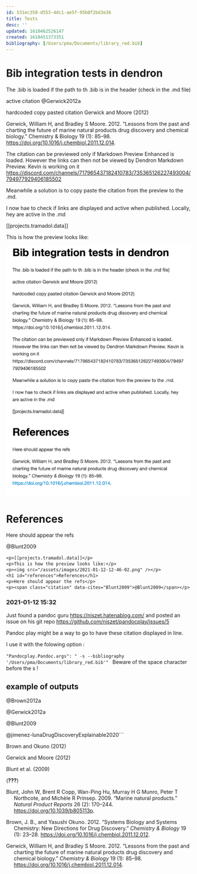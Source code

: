 ```yaml
---
id: 531ec358-d553-4dc1-ae5f-95b0f2bd3e36
title: Tests
desc: ''
updated: 1610462526147
created: 1610451373351
bibliography: [/Users/pma/Documents/library_red.bib]
---
```


# Bib integration tests in dendron

The .bib is loaded if the path to th .bib is in the header (check in the .md file)


active citation @Gerwick2012a

hardcoded copy pasted citation Gerwick and Moore (2012)


Gerwick, William H, and Bradley S Moore. 2012. “Lessons from the past and charting the future of marine natural products drug discovery and chemical biology.” Chemistry & Biology 19 (1): 85–98. https://doi.org/10.1016/j.chembiol.2011.12.014.


The citation can be previewed only if Markdown Preview Enhanced is loaded. However the links can then not be viewed by Dendron Markdown Preview. Kevin is working on it https://discord.com/channels/717965437182410783/735365126227493004/794977929406185502

Meanwhile a solution is to copy paste the citation from the preview to the .md.

I now hae to check if links are displayed and active when published.
Locally, hey are active in the .md


[[projects.tramadol.data]]

This is how the preview looks like:

![](/assets/images/2021-01-12-12-46-02.png)

# References

Here should appear the refs


@Blunt2009



```
<p>[[projects.tramadol.data]]</p>
<p>This is how the preview looks like:</p>
<p><img src="/assets/images/2021-01-12-12-46-02.png" /></p>
<h1 id="references">References</h1>
<p>Here should appear the refs</p>
<p><span class="citation" data-cites="Blunt2009">@Blunt2009</span></p>

```



### 2021-01-12 15:32

Just found a pandoc guru https://niszet.hatenablog.com/ and posted an issue on his git repo https://github.com/niszet/pandocplay/issues/5

Pandoc play might be a way to go to have these citation displayed in line.

I use it with the folowing option : 

`"Pandocplay.Pandoc.args": " -s --bibliography '/Users/pma/Documents/library_red.bib'"
`
Beware of the space character before the s !





## example of outputs 


@Brown2012a



@Gerwick2012a


@Blunt2009


@jimenez-lunaDrugDiscoveryExplainable2020```


<!DOCTYPE html>
<html xmlns="http://www.w3.org/1999/xhtml" lang="" xml:lang="">
<head>
  <meta charset="utf-8" />
  <meta name="generator" content="pandoc" />
  <meta name="viewport" content="width=device-width, initial-scale=1.0, user-scalable=yes" />
  <title>runpandoctmp</title>
  <style>
    code{white-space: pre-wrap;}
    span.smallcaps{font-variant: small-caps;}
    span.underline{text-decoration: underline;}
    div.column{display: inline-block; vertical-align: top; width: 50%;}
    div.hanging-indent{margin-left: 1.5em; text-indent: -1.5em;}
    ul.task-list{list-style: none;}
    .display.math{display: block; text-align: center; margin: 0.5rem auto;}
  </style>
  <!--[if lt IE 9]>
    <script src="//cdnjs.cloudflare.com/ajax/libs/html5shiv/3.7.3/html5shiv-printshiv.min.js"></script>
  <![endif]-->
</head>
<body>
<p><span class="citation" data-cites="Brown2012a">Brown and Okuno (2012)</span></p>
<p><span class="citation" data-cites="Gerwick2012a">Gerwick and Moore (2012)</span></p>
<p><span class="citation" data-cites="Blunt2009">Blunt et al. (2009)</span></p>
<p><span class="citation" data-cites="jimenez-lunaDrugDiscoveryExplainable2020">(<span class="citeproc-not-found" data-reference-id="jimenez-lunaDrugDiscoveryExplainable2020"><strong>???</strong></span>)</span></p>
<div id="refs" class="references hanging-indent" role="doc-bibliography">
<div id="ref-Blunt2009">
<p>Blunt, John W, Brent R Copp, Wan-Ping Hu, Murray H G Munro, Peter T Northcote, and Michèle R Prinsep. 2009. “Marine natural products.” <em>Natural Product Reports</em> 26 (2): 170–244. <a href="https://doi.org/10.1039/b805113p">https://doi.org/10.1039/b805113p</a>.</p>
</div>
<div id="ref-Brown2012a">
<p>Brown, J. B., and Yasushi Okuno. 2012. “Systems Biology and Systems Chemistry: New Directions for Drug Discovery.” <em>Chemistry &amp; Biology</em> 19 (1): 23–28. <a href="https://doi.org/10.1016/j.chembiol.2011.12.012">https://doi.org/10.1016/j.chembiol.2011.12.012</a>.</p>
</div>
<div id="ref-Gerwick2012a">
<p>Gerwick, William H, and Bradley S Moore. 2012. “Lessons from the past and charting the future of marine natural products drug discovery and chemical biology.” <em>Chemistry &amp; Biology</em> 19 (1): 85–98. <a href="https://doi.org/10.1016/j.chembiol.2011.12.014">https://doi.org/10.1016/j.chembiol.2011.12.014</a>.</p>
</div>
</div>
</body>
</html>

```
